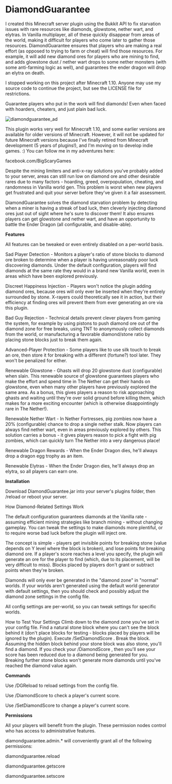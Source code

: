 # DiamondGuarantee

I created this Minecraft server plugin using the Bukkit API to fix starvation issues with rare resources like diamonds, glowstone, nether wart, and elytras.  In Vanilla multiplayer, all of these quickly disappear from areas of the world, making it difficult for players who come later to gather those resources.  DiamondGuarantee ensures that players who are making a real effort (as opposed to trying to farm or cheat) will find those resources.  For example, it will add new diamond ores for players who are mining to find, and adds glowstone dust / nether wart drops to some nether monsters (with some anti-farming logic as well), and guarantees the ender dragon will drop an elytra on death.

I stopped working on this project after Minecraft 1.10.  Anyone may use my source code to continue the project, but see the LICENSE file for restrictions.



Guarantee players who put in the work will find diamonds!
Even when faced with hoarders, cheaters, and just plain bad luck.

![diamondguarantee_ad](https://s30.postimg.org/krwi2wwr5/diamondguarantee_ad.png)

This plugin works very well for Minecraft 1.10, and some earlier versions are available for older versions of Minecraft. However, it will not be updated for future Minecraft versions because I've finally retired from Minecraft development (5 years of plugins!), and I'm moving on to develop indie games. :) You can follow me in my adventures here: 

facebook.com/BigScaryGames

Despite the mining limiters and anti-x-ray solutions you've probably added to your server, areas can still run low on diamond ore and other desirable rares due to many factors - hoarding, greed, overpopulation, cheating, and randomness in Vanilla world gen. This problem is worst when new players get frustrated and quit your server before they've given it a fair assessment.

DiamondGuarantee solves the diamond starvation problem by detecting when a miner is having a streak of bad luck, then cleverly injecting diamond ores just out of sight where he's sure to discover them! It also ensures players can get glowstone and nether wart, and have an opportunity to battle the Ender Dragon (all configurable, and disable-able).

**Features**

All features can be tweaked or even entirely disabled on a per-world basis.

Sad Player Detection - Monitors a player's ratio of stone blocks to diamond ore broken to determine when a player is having unreasonably poor luck discovering diamonds. Under the default configuration, players will find diamonds at the same rate they would in a brand new Vanilla world, even in areas which have been explored previously.

Discreet Happiness Injection - Players won't notice the plugin adding diamond ores, because ores will only ever be inserted when they're entirely surrounded by stone. X-rayers could theoretically see it in action, but their efficiency at finding ores will prevent them from ever generating an ore via this plugin.

Bad Guy Rejection - Technical details prevent clever players from gaming the system, for example by using pistons to push diamond ore out of the diamond zone for free breaks, using TNT to anonymously collect diamonds from the world, or manufacturing a favorable diamond/stone ratio by placing stone blocks just to break them again.

Advanced-Player Protection - Some players like to use silk touch to break an ore, then store it for breaking with a different (fortune?) tool later. They won't be penalized for either.

Renewable Glowstone - Ghasts will drop 20 glowstone dust (configurable) when slain. This renewable source of glowstone guarantees players who make the effort and spend time in The Nether can get their hands on glowstone, even when many other players have previously explored the same area. As a bonus, this gives players a reason to risk approaching ghasts and waiting until they're over solid ground before killing them, which makes for a more exciting encounter (which is otherwise disappointingly rare in The Nether!).

Renewable Nether Wart - In Nether Fortresses, pig zombies now have a 20% (configurable) chance to drop a single nether stalk. Now players can always find nether wart, even in areas previously explored by others. This solution carries a bonus - it gives players reason to pick a fight with pig zombies, which can quickly turn The Nether into a very dangerous place!

Renewable Dragon Rewards - When the Ender Dragon dies, he'll always drop a dragon egg trophy as an item.

Renewable Elytras - When the Ender Dragon dies, he'll always drop an elytra, so all players can earn one.

**Installation**

Download DiamondGuarantee.jar into your server's plugins folder, then /reload or reboot your server.

How Diamond-Related Settings Work

The default configuration guarantees diamonds at the Vanilla rate - assuming efficient mining strategies like branch mining - without changing gameplay. You can tweak the settings to make diamonds more plentiful, or to require worse bad luck before the plugin will inject ore.

The concept is simple - players get invisible points for breaking stone (value depends on Y level where the block is broken), and lose points for breaking diamond ore. If a player's score reaches a level you specify, the plugin will generate an ore for the player to find (which, due to its placement, will be very difficult to miss). Blocks placed by players don't grant or subtract points when they're broken.

Diamonds will only ever be generated in the "diamond zone" in "normal" worlds. If your worlds aren't generated using the default world generator with default settings, then you should check and possibly adjust the diamond zone settings in the config file.

All config settings are per-world, so you can tweak settings for specific worlds.

How to Test Your Settings
Climb down to the diamond zone you've set in your config file.
Find a natural stone block where you can't see the block behind it (don't place blocks for testing - blocks placed by players will be ignored by the plugin).
Execute /SetDiamondScore <your name> <your diamond value setting>.
Break the block.
Assuming the hidden block behind your stone block was also stone, you'll find a diamond. If you check your /DiamondScore <your name>, then you'll see your score has been reduced due to a diamond being generated for you. Breaking further stone blocks won't generate more diamonds until you've reached the diamond value again.

**Commands**

Use /DGReload to reload settings from the config file.

Use /DiamondScore to check a player's current score.

Use /SetDiamondScore to change a player's current score.


**Permissions**

All your players will benefit from the plugin. These permission nodes control who has access to administrative features.

diamondguarantee.admin.* will conveniently grant all of the following permissions:

diamondguarantee.reload

diamondguarantee.getscore

diamondguarantee.setscore
